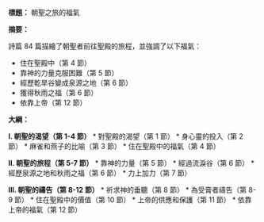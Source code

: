 **標題：** 朝聖之旅的福氣

**摘要：**

詩篇 84 篇描繪了朝聖者前往聖殿的旅程，並強調了以下福氣：

* 住在聖殿中（第 4 節）
* 靠神的力量克服困難（第 5 節）
* 經歷乾旱谷變成泉源之地（第 6 節）
* 獲得秋雨之福（第 6 節）
* 依靠上帝（第 12 節）

**大綱：**

**I. 朝聖的渴望（第 1-4 節）**
    * 對聖殿的渴望（第 1 節）
    * 身心靈的投入（第 2 節）
    * 麻雀和燕子的比喻（第 3 節）
    * 住在聖殿中的福氣（第 4 節）

**II. 朝聖的旅程（第 5-7 節）**
    * 靠神的力量（第 5 節）
    * 經過流淚谷（第 6 節）
    * 經歷泉源之地和秋雨之福（第 6 節）
    * 力上加力（第 7 節）

**III. 朝聖的禱告（第 8-12 節）**
    * 祈求神的垂聽（第 8 節）
    * 為受膏者禱告（第 8-9 節）
    * 住在聖殿中的價值（第 10 節）
    * 上帝的供應和保護（第 11 節）
    * 依靠上帝的福氣（第 12 節）